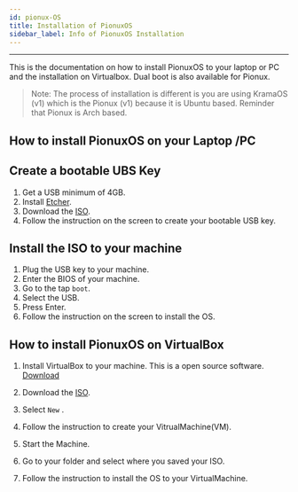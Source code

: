 ```yaml
---
id: pionux-OS
title: Installation of PionuxOS
sidebar_label: Info of PionuxOS Installation
---
```


---
This is the documentation on how to install PionuxOS to your laptop or PC and the installation on Virtualbox. Dual boot is also available for Pionux.

> Note: The process of installation is different is you are using KramaOS (v1) which is the Pionux (v1) because it is Ubuntu based. Reminder that Pionux is Arch based.

[//]: # (TODO: this is only the base. More will be added in the future.)

[//]: # (TODO: Add Screenshots)

## How to install PionuxOS on your Laptop /PC

## Create a bootable UBS Key

1.  Get a USB minimum of 4GB.
2.  Install [Etcher](https://www.balena.io/etcher/).
3.  Download the [ISO](https://kosmos.kramaos.org/kosmos).
4.  Follow the instruction on the screen to create your bootable USB key.

## Install the ISO to your machine

1.  Plug the USB key to your machine.
2.  Enter the BIOS of your machine.
3.  Go to the tap `boot`.
4.  Select the USB.
5.  Press Enter.
6.  Follow the instruction on the screen to install the OS.

[//]: # (TODO: add screenshots)

## How to install PionuxOS on VirtualBox

1.  Install VirtualBox to your machine. This is a open source software. [Download](https://www.virtualbox.org/wiki/Downloads)

2.  Download the [ISO](https://kosmos.kramaos.org/kosmos).
   
3.  Select `New` .

4.  Follow the instruction to create your VitrualMachine(VM).

5.  Start the Machine.

6.  Go to your folder and select where you saved your ISO.

7.  Follow the instruction to install the OS to your VirtualMachine.

<!-- > Minimum requirement: -->

[//]: # ( TODO: check)

